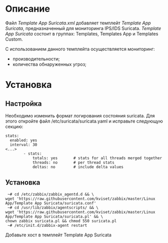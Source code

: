 # Описание
Файл *Template App Suricata.xml* добавляет темплейт *Template App Suricata*, предназначенный для мониторинга IPS/IDS Suricata. *Template App Suricata* состоит в группах: Templates, Templates App и Templates Custom.

С использованием данного темплейта осуществляется мониторинг:
- производительности;
- количества обнаруженных угроз;

# Установка
## Настройка
Необходимо изменить формат логирования состояния suricata. Для этого откройте файл /etc/suricata/suricata.yaml и исправьте следующую секцию:
```
stats:
  enabled: yes
  interval: 30
<...>
        - stats:
            totals: yes       # stats for all threads merged together
            threads: no       # per thread stats
            deltas: no        # include delta values
```

## Установка

```
 ~# cd /etc/zabbix/zabbix_agentd.d && \
wget 'https://raw.githubusercontent.com/kviset/zabbix/master/Linux App/Template App Suricata/suricata.conf'
 ~# cd /usr/lib/zabbix/agentscripts/ && \
wget 'https://raw.githubusercontent.com/kviset/zabbix/master/Linux App/Template App Suricata/suricata.pl' && \
chown zabbix suricata.pl && chmod 550 suricata.pl
 ~# /etc/init.d/zabbix-agent restart
```

Добавьте хост в темплейт Template App Suricata
